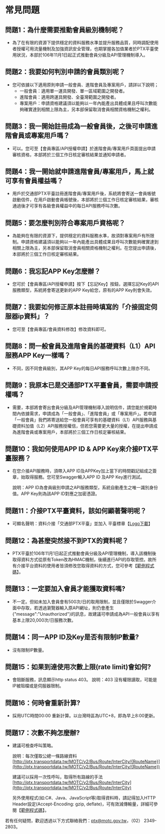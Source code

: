 # 常見問題

## 問題1：為什麼需要推動會員級別機制呢？

* 為了在有限的資源下提供穩定的資料服務水準並提升服務品質，同時調配使用者授權可用流量機制及加強資訊安全管理，也期掌握各加值業者於PTX平臺使用狀況，本部於106年11月1日起正式推動會員分級及API管理機制導入。

## 問題2：我要如何判別申請的會員類別呢？

* 您可依據以下適用原則申請一般會員、進階會員及專案用戶，請詳以下說明；
  * 一般會員：適用單一運具開發、單一區域範圍之開發者。
  * 進階會員：適用跨運具開發、全臺灣範圍之開發者。
  * 專案用戶：申請資格建議須以能夠以一年內能產出具體成果且呼叫次數能夠確實達到相關上限為主，另本部保留取消會員相關資格機制之權利。

## 問題3：我一開始註冊成為一般會員後，之後可申請進階會員或專案用戶嗎？

* 可以。您可至【會員專區/API授權申請】於進階會員/專案用戶頁面提出申請審核資格，本部將於三個工作日核定審核結果並通知申請者。

## 問題4：我一開始就申請進階會員/專案用戶，馬上就可享有會員權益嗎？

* 用戶於交通部PTX平臺註冊進階會員/專案用戶後，系統將會寄送一會員帳號啟動信件，在用戶啟動會員帳號後，本部將於三個工作日核定審核結果，審核通過後才可享有各級會員權益中的每日API服務呼叫次數。

## 問題5：要怎麼判別符合專案用戶資格呢？

* 為能夠在有限的資源下，提供穩定的資料服務水準，故須對專案用戶有所限制。申請資格建議須以能夠以一年內能產出具體成果且呼叫次數能夠確實達到相關上限為主，另本部保留取消會員相關資格機制之權利。在您提出申請後，本部將於三個工作日核定審核結果。

## 問題6：我忘記APP Key怎麼辦？

* 您可於【會員專區/API授權申請】按下【忘記Key】按鈕，選擇忘記Key的API服務類型，系統將會寄送更新的APP Key給您，原有的APP Key則會失效。

## 問題7：我要如何修正原本註冊時填寫的「介接固定伺服器ip資料」？

* 您可至【會員專區/會員資料修改】修改資料即可。

## 問題8：問一般會員及進階會員的基礎資料（L1）API服務APP Key一樣嗎？

* 不同，因不同會員級別，其APP Key的每日API服務呼叫次數上限亦不同。

## 問題9：我原本已是交通部PTX平臺會員，需要申請授權嗎？

* 需要，本部將會寄出會員分級及API管理機制導入說明信件，請您能於規範時間內依據需求，申請成為「一般會員」、「進階會員」或「專案用戶」。若申請「一般會員」我們將寄送給您一般會員可享有的基礎資料（L1）API服務與基礎資料加值（L2）API服務授權信，但若您需要更大量的授權，在提出申請成為進階會員或專案用戶，本部將於三個工作日核定審核結果。

## 問題10：我如何使用APP ID & APP Key來介接PTX平臺服務？

* 在您介接API服務時，須帶入APP ID及APPKey加上當下的時間戳記組成之簽章，始取得服務。您可至Swagger輸入APP ID 及APP Key進行測試。 

  說明：APP ID為會員級別申請之API服務類型，系統自動產生之唯一識別身份值。APP Key則為該APP ID對應之加密憑證。

## 問題11：介接PTX平臺資料，該如何顯著聲明呢？

* 可顯名聲明：資料介接「交通部PTX平臺」並加入 平臺標章【[Logo下載](https://github.com/ptxmotc/PTX_Web/blob/master/交通部PTX平臺LOGO.zip?raw=true)】

## 問題12：為甚麼突然接不到PTX的資料呢？

* PTX平臺於106年11月1日起正式推動會員分級及API管理機制，導入該機制後取得資料方式從原有Token改為HMAC機制，後續進行API的存取管控。故所有介接平台資料的使用者皆須修改您取得資料的方式，您可參考【[範例程式碼](https://github.com/ptxmotc/Sample-code)】。

## 問題13：一定要加入會員才能獲取資料嗎?

* 不一定。但如未加入會員會有500次/日的取用限制，並且僅限於Swagger介面中存取，若透過瀏覽器輸入原API網址，則仍會產生{"message":"Unauthorized"}的訊息，故建議可申請成為API一般會員以享有基本上限20,000次/日服務次數。

## 問題14：同一APP ID及Key是否有限制IP數量?

* 沒有限制IP數量。

## 問題15：如果到達使用次數上限\(rate limit\)會如何?

* 會阻斷服務，訊息顯示http status 403。 說明：403 沒有權限讀取，可能是IP被阻檔或是伺服器限制。

## 問題16：何時會重新計算?

* 採用UTC時間00:00 重新計算。以台灣時區為UTC+8，即為早上8:00更新。

## 問題17：次數不夠怎麼辦?

* 建議可檢查呼叫策略。 

  說明：每次僅取公總一條路線資料 [http://ptx.transportdata.tw/MOTC/v2/Bus/Route/InterCity/{RouteName}](http://ptx.transportdata.tw/MOTC/v2/Bus/Route/InterCity/{RouteName})

  建議可以採用一次性呼叫，取得所有路線的手法 [http://ptx.transportdata.tw/MOTC/v2/Bus/Route/InterCity](http://ptx.transportdata.tw/MOTC/v2/Bus/Route/InterCity)

  另外使用程式\(如:C\#、Java、JavaScript等\)取得資料時，請記得加入HTTP Header設定\(Accept-Encoding: gzip, deflate\)，可有效減傳輸量，詳細可參閱【[範例程式碼](https://github.com/ptxmotc/Sample-code)】。

若有任何疑問，歡迎透過以下方式聯絡我們：ptx@motc.gov.tw，（02） 2349-2803。

